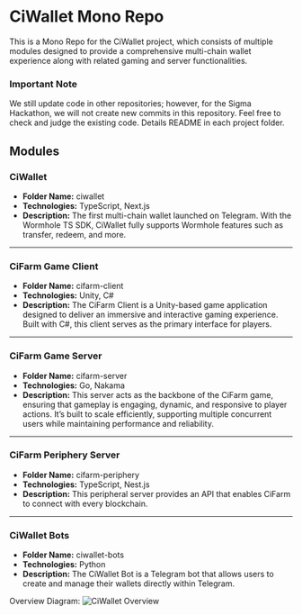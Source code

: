 # CiWallet Mono Repo

This is a Mono Repo for the CiWallet project, which consists of multiple modules designed to provide a comprehensive multi-chain wallet experience along with related gaming and server functionalities.

### Important Note
We still update code in other repositories; however, for the Sigma Hackathon, we will not create new commits in this repository. Feel free to check and judge the existing code.
Details README in each project folder.

## Modules

### CiWallet
- **Folder Name:** ciwallet
- **Technologies:** TypeScript, Next.js
- **Description:** The first multi-chain wallet launched on Telegram. With the Wormhole TS SDK, CiWallet fully supports Wormhole features such as transfer, redeem, and more.

---

### CiFarm Game Client
- **Folder Name:** cifarm-client
- **Technologies:** Unity, C#
- **Description:** The CiFarm Client is a Unity-based game application designed to deliver an immersive and interactive gaming experience. Built with C#, this client serves as the primary interface for players.

---

### CiFarm Game Server
- **Folder Name:** cifarm-server
- **Technologies:** Go, Nakama
- **Description:** This server acts as the backbone of the CiFarm game, ensuring that gameplay is engaging, dynamic, and responsive to player actions. It’s built to scale efficiently, supporting multiple concurrent users while maintaining performance and reliability.

---

### CiFarm Periphery Server
- **Folder Name:** cifarm-periphery
- **Technologies:** TypeScript, Nest.js
- **Description:** This peripheral server provides an API that enables CiFarm to connect with every blockchain.

---

### CiWallet Bots
- **Folder Name:** ciwallet-bots
- **Technologies:** Python
- **Description:** The CiWallet Bot is a Telegram bot that allows users to create and manage their wallets directly within Telegram.

Overview Diagram:
![CiWallet Overview](https://violet-lazy-yak-333.mypinata.cloud/ipfs/QmdjEH3RyujkZgZYBFc8haq3Z1ZxruzVjYH9LfuQbGZY4X)
